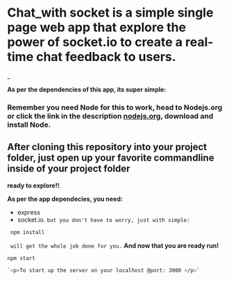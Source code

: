 # Chat_with socket is a simple single page web app that explore the power of socket.io to create a real-time chat feedback to users.

\_

**As per the dependencies of this app, its super simple:**

### Remember you need Node for this to work, head to Nodejs.org or click the link in the description [nodejs.org](https://www.nodejs.org), download and install Node.

## After cloning this repository into your project folder, just open up your favorite commandline inside of your project folder
**ready to explore!!**.

**As per the app dependecies, you need:**
* express
* socket.io.
`but you don't have to worry, just with simple:`

```BASH
 npm install
```

` will get the whole job done for you.`
**And now that you are ready run!**

````BASH
npm start

`<p>To start up the server on your localhost @port: 3000 </p>`

